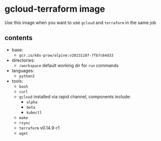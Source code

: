 # gcloud-terraform image

Use this image when you want to use `gcloud` and `terraform` in the same job

## contents

- base:
  - `gcr.io/k8s-prow/alpine:v20231107-7fb7c64d33`
- directories:
  - `/workspace` default working dir for `run` commands
- languages:
  - `python3`
- tools:
  - `bash`
  - `curl` 
  - `gcloud` installed via rapid channel, components include:
    - `alpha`
    - `beta`
    - `kubectl`
  - `make`
  - `rsync`
  - `terraform` v0.14.9-r1
  - `wget`
